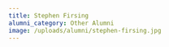 ```yaml
---
title: Stephen Firsing
alumni_category: Other Alumni
image: /uploads/alumni/stephen-firsing.jpg
---
```

